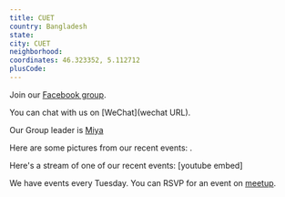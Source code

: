 ```yaml
---
title: CUET
country: Bangladesh
state: 
city: CUET
neighborhood: 
coordinates: 46.323352, 5.112712
plusCode:
---
```

Join our [Facebook group](https://www.facebook.com/groups/free.code.camp.cuet).

You can chat with us on [WeChat](wechat URL).

Our Group leader is [Miya](freecodecamp.org/miya)

Here are some pictures from our recent events:
![]().

Here's a stream of one of our recent events:
[youtube embed]

We have events every Tuesday. You can RSVP for an event on [meetup](meetupurl).
